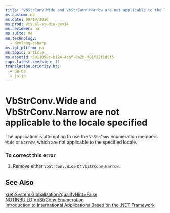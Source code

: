 ```yaml
---
title: "VbStrConv.Wide and VbStrConv.Narrow are not applicable to the locale specified"
ms.custom: na
ms.date: 09/19/2016
ms.prod: visual-studio-dev14
ms.reviewer: na
ms.suite: na
ms.technology: 
  - devlang-csharp
ms.tgt_pltfrm: na
ms.topic: article
ms.assetid: 5811098c-b124-4caf-8a2b-f81f12f1d5f5
caps.latest.revision: 11
translation.priority.ht: 
  - de-de
  - ja-jp
---
```

# VbStrConv.Wide and VbStrConv.Narrow are not applicable to the locale specified
The application is attempting to use the `VbStrConv` enumeration members `Wide` or `Narrow`, which are not applicable to the specified locale.  
  
### To correct this error  
  
1.  Remove either `VbStrConv.Wide` or `VbStrConv.Narrow`.  
  
## See Also  
 <xref:System.Globalization?qualifyHint=False>   
 [NOTINBUILD VbStrConv Enumeration](assetId:///59f83dd9-6361-47df-a836-02ba9d4cb936)   
 [Introduction to International Applications Based on the .NET Framework](../vs140/Introduction-to-International-Applications-Based-on-the-.NET-Framework.md)